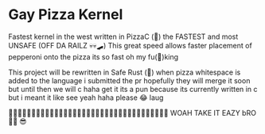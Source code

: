 # Gay Pizza Kernel

Fastest kernel in the west written in PizzaC (🍕) the FASTEST and most UNSAFE (OFF DA RAILZ 💀💀🛹)
This great speed allows faster placement of pepperoni onto the pizza its so fast oh my fu(🚀)king

This project will be rewritten in Safe Rust (🚀) when pizza whitespace is added to the language i submitted the pr hopefully they will merge it soon but until then we will c haha get it its a pun because its currently written in c but i meant it like see yeah haha please 😂 laug


🚀🚀🚀🚀🚀🚀🚀🚀🚀🚀🚀🚀🚀🚀🚀🚀🚀🚀🚀🚀🚀🚀🚀🚀🚀🚀🚀🚀🚀🚀🚀🚀🚀🚀🚀 WOAH TAKE IT EAZY bRO 🍕🍕 😎
